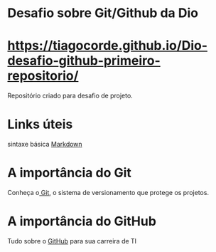 # Desafio sobre Git/Github da Dio
# https://tiagocorde.github.io/Dio-desafio-github-primeiro-repositorio/
Repositório criado para desafio de projeto.
# Links úteis
sintaxe básica 
[Markdown](https://www.markdownguide.org/getting-started/)
# A importância do Git

 Conheça o[ Git](https://www.hostgator.com.br/blog/git-o-sistema-de-controle/#:~:text=O%20Git%20%C3%A9%20essencial%20em,conflitos%20entre%20as%20altera%C3%A7%C3%B5es%20realizadas.&text=Nesse%20caso%2C%20o%20Git%20permite,a%20vers%C3%A3o%20antiga%20do%20projeto.), o sistema de versionamento que protege os projetos.
# A  importância do GitHub
 Tudo sobre o  [GitHub](https://rockcontent.com/br/blog/o-que-e-github/#:~:text=O%20GitHub%20%C3%A9%20uma%20excelente,%C3%A9%20conhecida%20como%20GitHub%20Enterprise) para sua carreira de TI 
